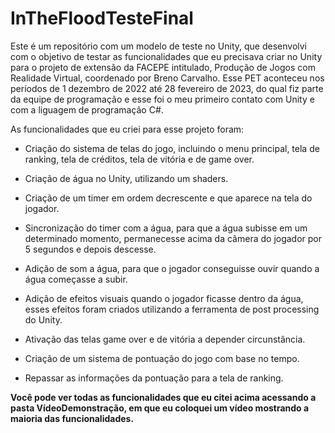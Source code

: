# InTheFloodTesteFinal

Este é um repositório com um modelo de teste no Unity, que desenvolvi com o objetivo de testar as funcionalidades que eu precisava criar no Unity para o projeto de extensão da FACEPE intitulado, Produção de Jogos com Realidade Virtual, coordenado por Breno Carvalho. Esse PET aconteceu nos períodos de 1 dezembro de 2022 até 28 fevereiro de 2023, do qual fiz parte da equipe de programação e esse foi o meu primeiro contato com Unity e com a liguagem de programação C#. 

As funcionalidades que eu criei para esse projeto foram:

- Criação do sistema de telas do jogo, incluindo o menu principal, tela de ranking, tela de créditos, tela de vitória e de game over.  

- Criação de água no Unity, utilizando um shaders.

- Criação de um timer em ordem decrescente e que aparece na tela do jogador.

- Sincronização do timer com a água, para que a água subisse em um determinado momento, permanecesse acima da câmera do jogador por 5 segundos e depois descesse.

- Adição de som a água, para que o jogador conseguisse ouvir quando a água começasse a subir.

- Adição de efeitos visuais quando o jogador ficasse dentro da água, esses efeitos foram criados utilizando a ferramenta de post processing do Unity.

- Ativação das telas game over e de vitória a depender circunstância.

- Criação de um sistema de pontuação do jogo com base no tempo.

- Repassar as informações da pontuação para a tela de ranking.

<strong>Você pode ver todas as funcionalidades que eu citei acima acessando a pasta VídeoDemonstração, em que eu coloquei um vídeo mostrando a maioria das funcionalidades.</strong>